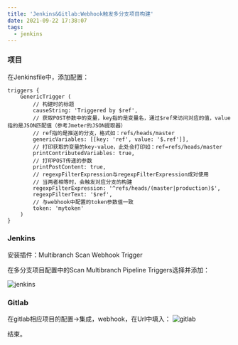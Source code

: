 ```yaml
---
title: 'Jenkins&Gitlab:Webhook触发多分支项目构建'
date: 2021-09-22 17:38:07
tags:
  - jenkins
---
```


### 项目

在Jenkinsfile中，添加配置：
```grovvy
triggers {
    GenericTrigger (
        // 构建时的标题
        causeString: 'Triggered by $ref',
        // 获取POST参数中的变量，key指的是变量名，通过$ref来访问对应的值，value指的是JSON匹配值（参考Jmeter的JSON提取器）
        // ref指的是推送的分支，格式如：refs/heads/master
        genericVariables: [[key: 'ref', value: '$.ref']],
        // 打印获取的变量的key-value，此处会打印如：ref=refs/heads/master
        printContributedVariables: true,
        // 打印POST传递的参数
        printPostContent: true,
        // regexpFilterExpression与regexpFilterExpression成对使用
        // 当两者相等时，会触发对应分支的构建
        regexpFilterExpression: '^refs/heads/(master|production)$',
        regexpFilterText: '$ref',
        // 与webhook中配置的token参数值一致
        token: 'mytoken'
    )
}
```

### Jenkins

安装插件：Multibranch Scan Webhook Trigger

在多分支项目配置中的Scan Multibranch Pipeline Triggers选择并添加：
<!--more-->
![jenkins](./jenkins_setting.png)

### Gitlab
在gitlab相应项目的配置->集成，webhook，在Url中填入：
![gitlab](./gitlab_webhooks.png)

结束。